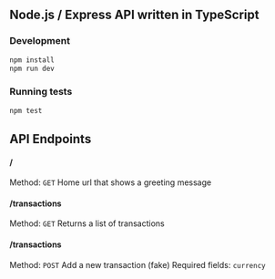 ## Node.js / Express API written in TypeScript

### Development

```bash
npm install
npm run dev
```

### Running tests

```bash
npm test
```

## API Endpoints

#### /

Method: `GET`
Home url that shows a greeting message

#### /transactions

Method: `GET`
Returns a list of transactions

#### /transactions

Method: `POST`
Add a new transaction (fake)
Required fields: `currency`

